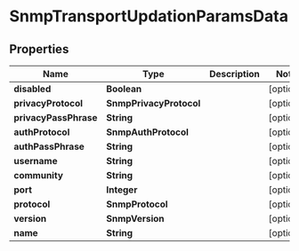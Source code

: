 

# SnmpTransportUpdationParamsData


## Properties

Name | Type | Description | Notes
------------ | ------------- | ------------- | -------------
**disabled** | **Boolean** |  |  [optional]
**privacyProtocol** | **SnmpPrivacyProtocol** |  |  [optional]
**privacyPassPhrase** | **String** |  |  [optional]
**authProtocol** | **SnmpAuthProtocol** |  |  [optional]
**authPassPhrase** | **String** |  |  [optional]
**username** | **String** |  |  [optional]
**community** | **String** |  |  [optional]
**port** | **Integer** |  |  [optional]
**protocol** | **SnmpProtocol** |  |  [optional]
**version** | **SnmpVersion** |  |  [optional]
**name** | **String** |  |  [optional]




